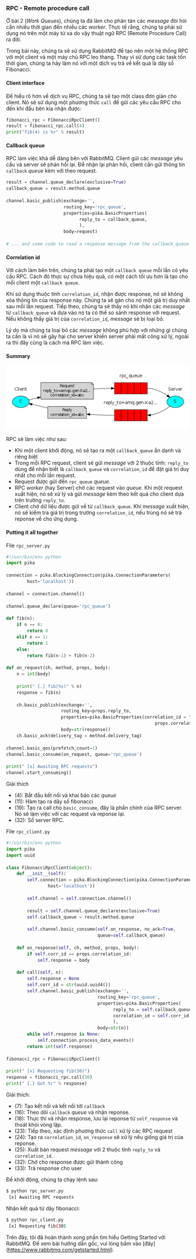 ### RPC - Remote procedure call

Ở bài 2 (*Work Queues*), chúng ta đã làm cho phân tán các *message* đòi hỏi cần nhiều thời gian đến nhiều các *worker*. Thực tế rằng, chúng ta phải sử dụng nó trên một máy từ xa do vậy thuật ngữ RPC (Remote Procedure Call) ra đời.

Trong bài này, chúng ta sẽ sử dụng RabbitMQ để tạo nên một hệ thống RPC với một client và một máy chủ RPC leo thang. Thay vì sử dụng các task tốn thời gian, chúng ta hãy làm nó với một dịch vụ trả về kết quả là dãy số Fibonacci.

#### Client interface

Để hiểu rõ hơn về dịch vụ RPC, chúng ta sẽ tạo một class đơn giản cho client. Nó sẽ sử dụng một phương thức `call` để gửi các yêu cầu RPC cho đến khi đầu bên kia nhận được:

```python
fibonacci_rpc = FibonacciRpcClient()
result = fibonacci_rpc.call(4)
print("fib(4) is %r" % result)
```

#### Callback queue

RPC làm việc khá dễ dàng bên với RabbitMQ. Client gửi các *message* yêu cầu và server sẽ phản hồi lại. Để nhận lại phản hồi, client cần gửi thông tin `callback` *queue* kèm với theo request.

```python
result = channel.queue_declare(exclusive=True)
callback_queue = result.method.queue

channel.basic_publish(exchange='',
                      routing_key='rpc_queue',
                      properties=pika.BasicProperties(
                            reply_to = callback_queue,
                            ),
                      body=request)

# ... and some code to read a response message from the callback_queue ...
```

#### Correlation id

Với cách làm bên trên, chúng ta phải tạo một `callback queue` mỗi lần có yêu cầu RPC. Cách đó thực sự chưa hiệu quả, có một cách tối ưu hơn là tạo cho mỗi client một `callback queue`.

Khi sử dụng thuộc tính `correlation_id`, nhận được response, nó sẽ không xóa thông tin của response này. Chúng ta sẽ gán cho nó một giá trị duy nhất sau mỗi lần request. Tiếp theo, chúng ta sẽ thấy nó khi nhận các *message* từ `callback_queue` và dựa vào nó ta có thể so sánh response với request. Nếu không thấy giá trị của `correlation_id`, *message* sẽ bị loại bỏ.

Lý do mà chúng ta loại bỏ các *message* không phù hợp với những gì chúng ta cần là vì nó sẽ gây hại cho server khiến server phải mất công xử lý, ngoài ra thì đây cũng là cách mà RPC làm việc.

#### Summary

<img src="https://github.com/hoangdh/meditech-ghichep-rabbitmq/blob/master/images/6-python-six.png?raw=true" />

RPC sẽ làm việc như sau:

- Khi một client khởi động, nó sẽ tạo ra một `callback_queue` ẩn danh và riêng biệt
- Trong mỗi RPC request, client sẽ gửi *message* với 2 thuộc tính: `reply_to` dùng để nhận biết là `callback_queue` và `correlation_id` để đặt giá trị duy nhất cho mỗi lần request.
- Request được gửi đến `rpc_queue` *queue*.
- RPC *worker* (hay Server) chờ các request vào *queue*. Khi một request xuất hiện, nó sẽ xử lý và gửi *message* kèm theo kết quả cho client dựa trên trường `reply_to`.
- Client chờ dữ liệu được gửi về từ `callback_queue`. Khi *message* xuất hiện, nó sẽ kiểm tra giá trị trong trường `correlation_id`, nếu trùng nó sẽ trả reponse về cho ứng dụng.

#### Putting it all together

File `rpc_server.py`

```python
#!/usr/bin/env python
import pika

connection = pika.BlockingConnection(pika.ConnectionParameters(
        host='localhost'))

channel = connection.channel()

channel.queue_declare(queue='rpc_queue')

def fib(n):
    if n == 0:
        return 0
    elif n == 1:
        return 1
    else:
        return fib(n-1) + fib(n-2)

def on_request(ch, method, props, body):
    n = int(body)

    print(" [.] fib(%s)" % n)
    response = fib(n)

    ch.basic_publish(exchange='',
                     routing_key=props.reply_to,
                     properties=pika.BasicProperties(correlation_id = \
                                                         props.correlation_id),
                     body=str(response))
    ch.basic_ack(delivery_tag = method.delivery_tag)

channel.basic_qos(prefetch_count=1)
channel.basic_consume(on_request, queue='rpc_queue')

print(" [x] Awaiting RPC requests")
channel.start_consuming()
```

Giải thích

- (4): Bắt đầu kết nối và khai báo các *queue*
- (11): Hàm tạo ra dãy số fibonacci
- (19): Tạo ra call cho `basic_consume`, đây là phần chính của RPC server. Nó sẽ làm việc với các request và reponse lại.
- (32): Số server RPC.

File `rpc_client.py`

```python
#!/usr/bin/env python
import pika
import uuid

class FibonacciRpcClient(object):
    def __init__(self):
        self.connection = pika.BlockingConnection(pika.ConnectionParameters(
                host='localhost'))

        self.channel = self.connection.channel()

        result = self.channel.queue_declare(exclusive=True)
        self.callback_queue = result.method.queue

        self.channel.basic_consume(self.on_response, no_ack=True,
                                   queue=self.callback_queue)

    def on_response(self, ch, method, props, body):
        if self.corr_id == props.correlation_id:
            self.response = body

    def call(self, n):
        self.response = None
        self.corr_id = str(uuid.uuid4())
        self.channel.basic_publish(exchange='',
                                   routing_key='rpc_queue',
                                   properties=pika.BasicProperties(
                                         reply_to = self.callback_queue,
                                         correlation_id = self.corr_id,
                                         ),
                                   body=str(n))
        while self.response is None:
            self.connection.process_data_events()
        return int(self.response)

fibonacci_rpc = FibonacciRpcClient()

print(" [x] Requesting fib(30)")
response = fibonacci_rpc.call(30)
print(" [.] Got %r" % response)
```

Giải thích:

- (7): Tạo kết nối và kết nối tới `callback`
- (16): Theo dõi `callback` *queue* và nhận reponse.
- (18): Thực thi và nhận response, lưu lại reponse từ `self_response` và thoát khỏi vòng lặp.
- (23): Tiếp theo, xác định phương thức `call` xử lý các RPC request
- (24): Tạo ra `correlation_id`, `on_response` sẽ xử lý nếu giống giá trị của reponse.
- (25): Xuất bản request *message* với 2 thuộc tính `reply_to` và `correlation_id`.
- (32): Chờ cho response được gửi thành công
- (33): Trả response cho user

Để khởi động, chúng ta chạy lệnh sau:

```bash
$ python rpc_server.py
 [x] Awaiting RPC requests
```

Nhận kết quả từ dãy fibonacci:

```bash
$ python rpc_client.py
 [x] Requesting fib(30)
```

Trên đây, tôi đã hoàn thành xong phần tìm hiểu Getting Started với RabbitMQ. Để xem bài hướng dẫn gốc, vui lòng bấm vào [đây] (https://www.rabbitmq.com/getstarted.html).
